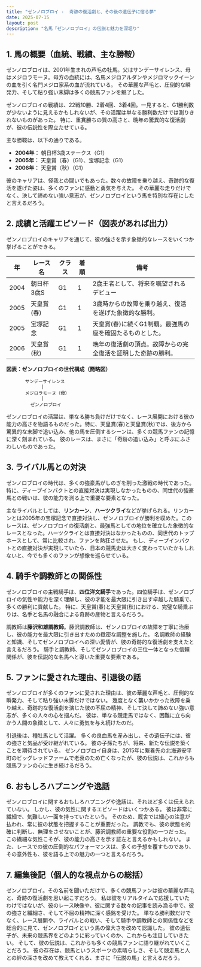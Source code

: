 ```yaml
---
title: "ゼンノロブロイ -  奇跡の復活劇と、その後の遺伝子に宿る夢"
date: 2025-07-15
layout: post
description: "名馬『ゼンノロブロイ』の伝説と魅力を深堀り"
---
```


## 1. 馬の概要（血統、戦績、主な勝鞍）

ゼンノロブロイは、2001年生まれの芦毛の牡馬。父はサンデーサイレンス、母はメジロラモーヌ。母方の血統には、名馬メジロアルダンやメジロマックイーンの血を引く名門メジロ家系の血が流れている。  その華麗な芦毛と、圧倒的な瞬発力、そして粘り強い末脚は多くの競馬ファンを魅了した。

ゼンノロブロイの戦績は、22戦10勝、2着4回、3着4回。一見すると、G1勝利数が少ないように見えるかもしれないが、その活躍は単なる勝利数だけでは測りきれないものがあった。  特に、重賞勝ちの質の高さと、晩年の驚異的な復活劇が、彼の伝説性を際立たせている。

主な勝鞍は、以下の通りである。

* **2004年：**  朝日杯3歳ステークス（G1）
* **2005年：**  天皇賞（春）（G1）、宝塚記念（G1）
* **2006年：**  天皇賞（秋）（G1）


彼のキャリアは、怪我との闘いでもあった。数々の故障を乗り越え、奇跡的な復活を遂げた姿は、多くのファンに感動と勇気を与えた。  その華麗な走りだけでなく、決して諦めない強い意志が、ゼンノロブロイという馬を特別な存在にしたと言えるだろう。


## 2. 成績と活躍エピソード（図表があれば出力）

ゼンノロブロイのキャリアを通じて、彼の強さを示す象徴的なレースをいくつか挙げることができる。

| 年 | レース名          | クラス | 着順 | 備考                                                                 |
|---|-----------------|-------|------|----------------------------------------------------------------------|
| 2004 | 朝日杯3歳S       | G1    | 1    | 2歳王者として、将来を嘱望されるデビュー                                     |
| 2005 | 天皇賞(春)      | G1    | 1    | 3歳時からの故障を乗り越え、復活を遂げた象徴的な勝利。                       |
| 2005 | 宝塚記念        | G1    | 1    | 天皇賞(春)に続くG1制覇。最強馬の座を確固たるものとした。                   |
| 2006 | 天皇賞(秋)      | G1    | 1    | 晩年の復活劇の頂点。故障からの完全復活を証明した奇跡の勝利。              |


**図表：ゼンノロブロイの世代構成（簡略図）**

```
       サンデーサイレンス
             |
       メジロラモーヌ（母）
             |
         ゼンノロブロイ
```

ゼンノロブロイの活躍は、単なる勝ち負けだけでなく、レース展開における彼の能力の高さを物語るものだった。特に、天皇賞(春)と天皇賞(秋)では、後方から驚異的な末脚で追い込み、他の馬を圧倒するシーンは、多くの競馬ファンの記憶に深く刻まれている。  彼のレースは、まさに「奇跡の追い込み」と呼ぶにふさわしいものであった。


## 3. ライバル馬との対決

ゼンノロブロイの時代は、多くの強豪馬がしのぎを削った激戦の時代であった。  特に、ディープインパクトとの直接対決は実現しなかったものの、同世代の強豪馬との戦いは、彼の能力を測る上で重要な要素となった。

主なライバルとしては、**リンカーン**、**ハーツクライ**などが挙げられる。リンカーンとは2005年の宝塚記念で直接対決し、ゼンノロブロイが勝利を収めた。このレースは、ゼンノロブロイの復活劇と、最強馬としての地位を確立した象徴的なレースとなった。ハーツクライとは直接対決はなかったものの、同世代のトップホースとして、常に比較され、ファンを熱狂させた。  もし、ディープインパクトとの直接対決が実現していたら、日本の競馬史は大きく変わっていたかもしれないと、今でも多くのファンが想像を巡らせている。


## 4. 騎手や調教師との関係性

ゼンノロブロイの主戦騎手は、**四位洋文騎手**であった。四位騎手は、ゼンノロブロイの気性や能力を深く理解し、彼の才能を最大限に引き出す卓越した騎乗で、多くの勝利に貢献した。  特に、天皇賞(春)と天皇賞(秋)における、完璧な騎乗ぶりは、名手と名馬の融合による奇跡の産物と言えるだろう。

調教師は**藤沢和雄調教師**。藤沢調教師は、ゼンノロブロイの故障を丁寧に治療し、彼の能力を最大限に引き出すための緻密な調整を施した。  名調教師の経験と知識、そしてゼンノロブロイへの深い愛情が、彼の奇跡的な復活劇を支えたと言えるだろう。  騎手と調教師、そしてゼンノロブロイの三位一体となった信頼関係が、彼を伝説的な名馬へと導いた重要な要素である。


## 5. ファンに愛された理由、引退後の話

ゼンノロブロイが多くのファンに愛された理由は、彼の華麗な芦毛と、圧倒的な瞬発力、そして粘り強い末脚だけではない。  幾度となく襲いかかった故障を乗り越え、奇跡的な復活劇を演じた彼の不屈の精神、そして決して諦めない強い意志が、多くの人々の心を掴んだ。  彼は、単なる競走馬ではなく、困難に立ち向かう人間の象徴として、人々に勇気を与え続けたのだ。

引退後は、種牡馬として活躍。  多くの良血馬を産み出し、その遺伝子には、彼の強さと気品が受け継がれている。  彼の子孫たちが、将来、新たな伝説を築くことを期待されている。  ゼンノロブロイ自身は、2015年に繋養先の北海道安平町のビッグレッドファームで老衰のため亡くなったが、彼の伝説は、これからも競馬ファンの心に生き続けるだろう。


## 6. おもしろハプニングや逸話

ゼンノロブロイに関するおもしろハプニングや逸話は、それほど多くは伝えられていない。  しかし、彼の気性に関するエピソードはいくつかある。  彼は非常に繊細で、気難しい一面を持っていたという。  そのため、厩舎では細心の注意が払われ、常に彼の状態を把握することが重要だった。  調教でも、彼の状態を的確に判断し、無理をさせないことが、藤沢調教師の重要な役割の一つだった。  この繊細な気性こそが、彼の能力の高さを示す証左と言えるかもしれない。  また、レースでの彼の圧倒的なパフォーマンスは、多くの予想を覆すものであり、その意外性も、彼を語る上での魅力の一つと言えるだろう。


## 7. 編集後記（個人的な視点からの総括）

ゼンノロブロイ。その名前を聞いただけで、多くの競馬ファンは彼の華麗な芦毛と、奇跡の復活劇を思い起こすだろう。  私は彼をリアルタイムで応援していたわけではないが、彼のレース映像や、彼に関する数々の記事を読み漁る中で、彼の強さと繊細さ、そして不屈の精神に深く感銘を受けた。  単なる勝利数だけでなく、レース展開や、ライバルとの戦い、そして騎手や調教師との関係性などを総合的に見て、ゼンノロブロイという馬の偉大さを改めて認識した。  彼の遺伝子が、未来の競馬界をどのように彩っていくのか、これからも注目していきたい。  そして、彼の伝説は、これからも多くの競馬ファンに語り継がれていくことだろう。  彼の存在は、競馬というスポーツの素晴らしさ、そして競走馬と人との絆の深さを改めて教えてくれる、まさに「伝説の馬」と言えるだろう。
